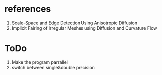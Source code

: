 # references
1. Scale-Space and Edge Detection Using Anisotropic Diffusion
2. Implicit Fairing of Irregular Meshes using Diffusion and Curvature Flow

# ToDo
1. Make the program parrallel
2. switch between single&double precision